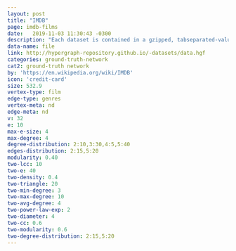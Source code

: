 ```yaml
---
layout: post
title: "IMDB"
page: imdb-films
date:   2019-11-03 11:30:43 -0300
description: "Each dataset is contained in a gzipped, tabseparated-values (TSV) formatted file in the UTF-8 character set. The first line in each file contains headers that describe what is in each column. A ‘\N’ is used to denote that a particular field is missing or null for that title to name. title.basics.tsv.gz."
data-name: file
link: http://hypergraph-repository.github.io/-datasets/data.hgf
categories: ground-truth-network
cat2: ground-truth network
by: 'https://en.wikipedia.org/wiki/IMDB'
icon: 'credit-card'
size: 532.9
vertex-type: film
edge-type: genres
vertex-meta: nd
edge-meta: nd
v: 32
e: 10
max-e-size: 4
max-degree: 4
degree-distribution: 2:10,3:30,4:5,5:40
edges-distribution: 2:15,5:20
modularity: 0.40
two-lcc: 10
two-e: 40
two-density: 0.4
two-triangle: 20
two-min-degree: 3
two-max-degree: 10
two-avg-degree: 4
two-power-law-exp: 2
two-diameter: 4
two-cc: 0.6
two-modularity: 0.6
two-degree-distribution: 2:15,5:20
---
```


